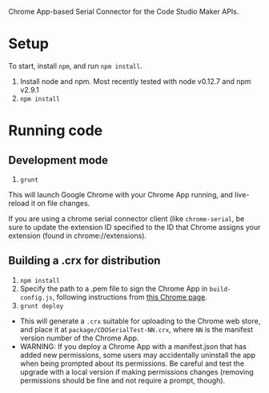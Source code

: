 Chrome App-based Serial Connector for the Code Studio Maker APIs.

# Setup

To start, install `npm`, and run `npm install`.

1. Install node and npm. Most recently tested with node v0.12.7 and npm v2.9.1
1. `npm install`

# Running code

## Development mode

1. `grunt`

This will launch Google Chrome with your Chrome App running, and live-reload it on file changes.

If you are using a chrome serial connector client (like `chrome-serial`, be sure to update the extension ID specified to the ID that Chrome assigns your extension (found in chrome://extensions).

## Building a .crx for distribution

1. `npm install`
1. Specify the path to a .pem file to sign the Chrome App in `build-config.js`, following instructions from [this Chrome page](https://developer.chrome.com/extensions/packaging#creating).
1. `grunt deploy`
  * This will generate a `.crx` suitable for uploading to the Chrome web store, and place it at `package/CDOSerialTest-NN.crx`, where `NN` is the manifest version number of the Chrome App.
  * WARNING: If you deploy a Chrome App with a manifest.json that has added new permissions, some users may accidentally uninstall the app when being prompted about its permissions. Be careful and test the upgrade with a local version if making permissions changes (removing permissions should be fine and not require a prompt, though).

